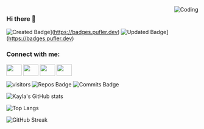 <img align="right" alt="Coding" src="https://github.com/KaylaJKLab/KaylaJKLab/blob/main/assets/Asset%201.png">


  ### Hi there 👋
![Created Badge](https://badges.pufler.dev/created/kaylajklab/git-badges)](https://badges.pufler.dev)
![Updated Badge](https://badges.pufler.dev/updated/kaylajklab/git-badges)](https://badges.pufler.dev)

<h3 align="left">Connect with me:</h3>
<p align="left">
<a href="https://www.deviantart.com/kaylajklab" target="blank"><img align="center" src="https://cdn.jsdelivr.net/npm/simple-icons@3.0.1/icons/deviantart.png" alt="" height="30" width="40" /></a>
<a href="https://www.twitch.tv/kaylajklab" target="blank"><img align="center" src="https://cdn.jsdelivr.net/npm/simple-icons@3.0.1/icons/twitch.png" alt="" height="30" width="40" /></a>
<a href="https://www.youtube.com/channel/UCUjcEIyiu24iD17N2pSv_mg" target="blank"><img align="center" src="https://cdn.jsdelivr.net/npm/simple-icons@3.0.1/icons/youtube.png" alt="" height="30" width="40" /></a>
<a href="https://discord.com/channels/K'sLab#6441" target="blank"><img align="center" src="https://cdn.jsdelivr.net/npm/simple-icons@3.0.1/icons/discord.png" alt="" height="30" width="40" /></a>
</p>

![visitors](https://visitor-badge.glitch.me/badge?page_id=page.id&left_color=green&right_color=red)
![Repos Badge](https://badges.pufler.dev/repos/kaylajklab)
![Commits Badge](https://badges.pufler.dev/commits/monthly/kaylajklab)

<!--
**KaylaJKLab/KaylaJKLab** is a ✨ _special_ ✨ repository because its `README.md` (this file) appears on your GitHub profile.


Here are some ideas to get you started:

- 🔭 I’m currently working on ...
- 🌱 I’m currently learning ...
- 👯 I’m looking to collaborate on ...
- 🤔 I’m looking for help with ...
- 💬 Ask me about ...
- 📫 How to reach me: ...
- 😄 Pronouns: ...
- ⚡ Fun fact: ...
-->

![Kayla's GitHub stats](https://github-readme-stats.vercel.app/api?username=kaylajklab&show_icons=true&theme=radical)

![Top Langs](https://github-readme-stats.vercel.app/api/top-langs/?username=kaylajklab&langs_count=8&show_icons=true&theme=radical)

![GitHub Streak](http://github-readme-streak-stats.kaylajklab.com?user=&theme=radical)
